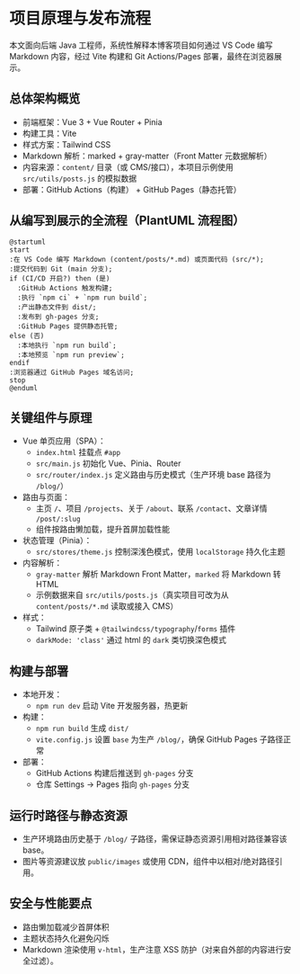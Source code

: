 # 项目原理与发布流程

本文面向后端 Java 工程师，系统性解释本博客项目如何通过 VS Code 编写 Markdown 内容，经过 Vite 构建和 Git Actions/Pages 部署，最终在浏览器展示。

## 总体架构概览

- 前端框架：Vue 3 + Vue Router + Pinia
- 构建工具：Vite
- 样式方案：Tailwind CSS
- Markdown 解析：marked + gray-matter（Front Matter 元数据解析）
- 内容来源：`content/` 目录（或 CMS/接口），本项目示例使用 `src/utils/posts.js` 的模拟数据
- 部署：GitHub Actions（构建） + GitHub Pages（静态托管）

## 从编写到展示的全流程（PlantUML 流程图）

```plantuml
@startuml
start
:在 VS Code 编写 Markdown (content/posts/*.md) 或页面代码 (src/*);
:提交代码到 Git (main 分支);
if (CI/CD 开启?) then (是)
  :GitHub Actions 触发构建;
  :执行 `npm ci` + `npm run build`;
  :产出静态文件到 dist/;
  :发布到 gh-pages 分支;
  :GitHub Pages 提供静态托管;
else (否)
  :本地执行 `npm run build`;
  :本地预览 `npm run preview`;
endif
:浏览器通过 GitHub Pages 域名访问;
stop
@enduml
```

## 关键组件与原理

- Vue 单页应用（SPA）：
  - `index.html` 挂载点 `#app`
  - `src/main.js` 初始化 Vue、Pinia、Router
  - `src/router/index.js` 定义路由与历史模式（生产环境 base 路径为 `/blog/`）
- 路由与页面：
  - 主页 `/`、项目 `/projects`、关于 `/about`、联系 `/contact`、文章详情 `/post/:slug`
  - 组件按路由懒加载，提升首屏加载性能
- 状态管理（Pinia）：
  - `src/stores/theme.js` 控制深浅色模式，使用 `localStorage` 持久化主题
- 内容解析：
  - `gray-matter` 解析 Markdown Front Matter，`marked` 将 Markdown 转 HTML
  - 示例数据来自 `src/utils/posts.js`（真实项目可改为从 `content/posts/*.md` 读取或接入 CMS）
- 样式：
  - Tailwind 原子类 + `@tailwindcss/typography`/`forms` 插件
  - `darkMode: 'class'` 通过 html 的 `dark` 类切换深色模式

## 构建与部署

- 本地开发：
  - `npm run dev` 启动 Vite 开发服务器，热更新
- 构建：
  - `npm run build` 生成 `dist/`
  - `vite.config.js` 设置 `base` 为生产 `/blog/`，确保 GitHub Pages 子路径正常
- 部署：
  - GitHub Actions 构建后推送到 `gh-pages` 分支
  - 仓库 Settings → Pages 指向 `gh-pages` 分支

## 运行时路径与静态资源

- 生产环境路由历史基于 `/blog/` 子路径，需保证静态资源引用相对路径兼容该 base。
- 图片等资源建议放 `public/images` 或使用 CDN，组件中以相对/绝对路径引用。

## 安全与性能要点

- 路由懒加载减少首屏体积
- 主题状态持久化避免闪烁
- Markdown 渲染使用 `v-html`，生产注意 XSS 防护（对来自外部的内容进行安全过滤）。
